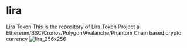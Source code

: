 # lira
Lira Token
This is the repository of Lira Token Project a Ethereum/BSC/Cronos/Polygon/Avalanche/Phantom Chain based crypto currency
![lira_256x256](https://user-images.githubusercontent.com/7435480/177863634-0afb3ba1-e665-413a-b627-ad5b53b2771c.png)

